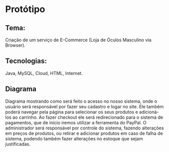 # Protótipo

## Tema: 

Criação de um serviço de E-Commerce (Loja de Óculos Masculino via Browser).

## Tecnologias: 

Java, MySQL, Cloud, HTML, Internet.

## Diagrama

Diagrama mostrando como será feito o acesso no nosso sistema, onde o
usuário será responsável por fazer seu cadastro e logar no site. Ele também poderá
navegar pela página para selecionar os seus produtos e adicioná-los ao carrinho. Ao
fazer checkout ele será redirecionado para o sistema de pagamentos, que de inicio
iremos utilizar a ferramenta do PayPal. O administrador será responsável por
controle do sistema, fazendo alterações em preços de produtos, ou retirar e
adicionar produtos em caso de falha de sistema, podendo também fazer alterações
no estoque que sejam justificadas.

